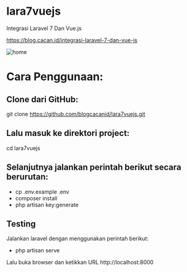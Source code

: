 # lara7vuejs
Integrasi Laravel 7 Dan Vue.js

https://blog.cacan.id/integrasi-laravel-7-dan-vue-js

![home](https://user-images.githubusercontent.com/51890752/79713681-b5b10900-82f8-11ea-8621-44d5c9168158.jpg)

# Cara Penggunaan:

## Clone dari GitHub:
git clone https://github.com/blogcacanid/lara7vuejs.git

## Lalu masuk ke direktori project:
cd lara7vuejs

## Selanjutnya jalankan perintah berikut secara berurutan:
- cp .env.example .env
- composer install
- php artisan key:generate

## Testing
Jalankan laravel dengan menggunakan perintah berikut:
- php artisan serve

Lalu buka browser dan ketikkan URL http://localhost:8000

